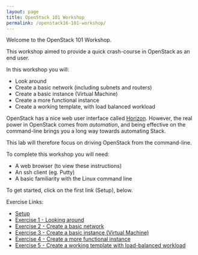 ```yaml
---
layout: page
title: OpenStack 101 Workshop
permalink: /openstack16-101-workshop/
---
```


Welcome to the OpenStack 101 Workshop.

This workshop aimed to provide a quick crash-course in OpenStack as an end user.

In this workshop you will:
* Look around
* Create a basic network (including subnets and routers)
* Create a basic instance (Virtual Machine)
* Create a more functional instance
* Create a working template, with load balanced workload

OpenStack has a nice web user interface called [Horizon](https://docs.openstack.org/horizon/latest/).  However, the real power in OpenStack comes from *automation*, and being effective on the command-line brings you a long way towards automating Stack.

This lab will therefore focus on driving OpenStack from the command-line.

To complete this workshop you will need:
* A web browser (to view these instructions)
* An ssh client (eg. Putty)
* A basic familiarity with the Linux command line

To get started, click on the first link (Setup), below.

Exercise Links:
* [Setup](setup)
* [Exercise 1 - Looking around](exercise01)
* [Exercise 2 - Create a basic network](exercise02)
* [Exercise 3 - Create a basic instance (Virtual Machine)](exercise03)
* [Exercise 4 - Create a more functional instance](exercise04)
* [Exercise 5 - Create a working template with load-balanced workload](exercise05)


